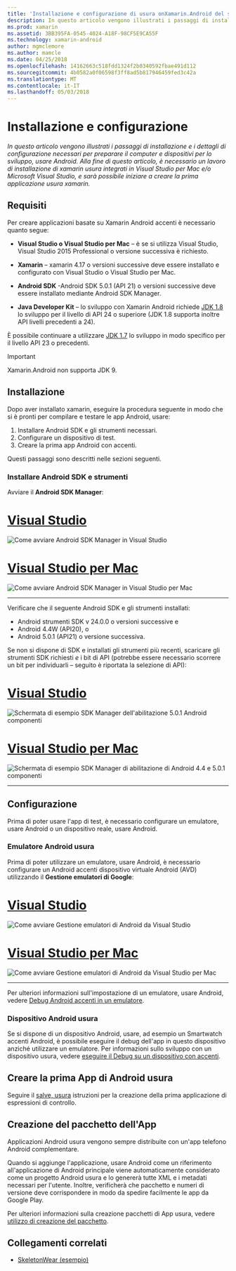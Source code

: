 ```yaml
---
title: 'Installazione e configurazione di usura onXamarin.Android del sistema operativo '
description: In questo articolo vengono illustrati i passaggi di installazione e i dettagli di configurazione necessari per preparare il computer e dispositivi per lo sviluppo, usare Android. Alla fine di questo articolo, è necessario un lavoro di installazione di xamarin usura integrati in Visual Studio per Mac e/o Microsoft Visual Studio, e sarà possibile iniziare a creare la prima applicazione usura xamarin.
ms.prod: xamarin
ms.assetid: 3BB395FA-0545-4024-A18F-98CF5E9CA55F
ms.technology: xamarin-android
author: mgmclemore
ms.author: mamcle
ms.date: 04/25/2018
ms.openlocfilehash: 14162663c518fdd1324f2b0340592fbae491d112
ms.sourcegitcommit: 4b0582a0f06598f3ff8ad5b817946459fed3c42a
ms.translationtype: MT
ms.contentlocale: it-IT
ms.lasthandoff: 05/03/2018
---
```

# <a name="setup-and-installation"></a>Installazione e configurazione

_In questo articolo vengono illustrati i passaggi di installazione e i dettagli di configurazione necessari per preparare il computer e dispositivi per lo sviluppo, usare Android. Alla fine di questo articolo, è necessario un lavoro di installazione di xamarin usura integrati in Visual Studio per Mac e/o Microsoft Visual Studio, e sarà possibile iniziare a creare la prima applicazione usura xamarin._

## <a name="requirements"></a>Requisiti

Per creare applicazioni basate su Xamarin Android accenti è necessario quanto segue:

-   **Visual Studio o Visual Studio per Mac** &ndash; è se si utilizza Visual Studio, Visual Studio 2015 Professional o versione successiva è richiesto.

-   **Xamarin** &ndash; xamarin 4.17 o versioni successive deve essere installato e configurato con Visual Studio o Visual Studio per Mac.

-   **Android SDK** -Android SDK 5.0.1 (API 21) o versioni successive deve essere installato mediante Android SDK Manager.

-   **Java Developer Kit** &ndash; lo sviluppo con Xamarin Android richiede [JDK 1.8](http://www.oracle.com/technetwork/java/javase/downloads/jdk8-downloads-2133151.html) lo sviluppo per il livello di API 24 o superiore (JDK 1.8 supporta inoltre API livelli precedenti a 24).

È possibile continuare a utilizzare [JDK 1.7](http://www.oracle.com/technetwork/java/javase/downloads/jdk7-downloads-1880260.html) lo sviluppo in modo specifico per il livello API 23 o precedenti.

> [!IMPORTANT]
> Xamarin.Android non supporta JDK 9.

## <a name="installation"></a>Installazione

Dopo aver installato xamarin, eseguire la procedura seguente in modo che si è pronti per compilare e testare le app Android, usare: 

1.  Installare Android SDK e gli strumenti necessari.
2.  Configurare un dispositivo di test.
3.  Creare la prima app Android con accenti.

Questi passaggi sono descritti nelle sezioni seguenti.


### <a name="install-android-sdk-and-tools"></a>Installare Android SDK e strumenti 

Avviare il **Android SDK Manager**: 

# <a name="visual-studiotabvswin"></a>[Visual Studio](#tab/vswin)

![Come avviare Android SDK Manager in Visual Studio](installation-images/vs/sdk-menu.png)

# <a name="visual-studio-for-mactabvsmac"></a>[Visual Studio per Mac](#tab/vsmac)

![Come avviare Android SDK Manager in Visual Studio per Mac](installation-images/xs/sdk-menu.png)

-----


Verificare che il seguente Android SDK e gli strumenti installati:

* Android strumenti SDK v 24.0.0 o versioni successive e
* Android 4.4W (API20), o
* Android 5.0.1 (API21) o versione successiva.

Se non si dispone di SDK e installati gli strumenti più recenti, scaricare gli strumenti SDK richiesti *e* i bit di API (potrebbe essere necessario scorrere un bit per individuarli &ndash; seguito è riportata la selezione di API): 

# <a name="visual-studiotabvswin"></a>[Visual Studio](#tab/vswin)

![Schermata di esempio SDK Manager dell'abilitazione 5.0.1 Android componenti](installation-images/vs/sdk-select.png)

# <a name="visual-studio-for-mactabvsmac"></a>[Visual Studio per Mac](#tab/vsmac)

![Schermata di esempio SDK Manager di abilitazione di Android 4.4 e 5.0.1 componenti](installation-images/xs/sdk-select.png)

-----


## <a name="configuration"></a>Configurazione

Prima di poter usare l'app di test, è necessario configurare un emulatore, usare Android o un dispositivo reale, usare Android. 


### <a name="android-wear-emulator"></a>Emulatore Android usura

Prima di poter utilizzare un emulatore, usare Android, è necessario configurare un Android accenti dispositivo virtuale Android (AVD) utilizzando il **Gestione emulatori di Google**:

# <a name="visual-studiotabvswin"></a>[Visual Studio](#tab/vswin)

![Come avviare Gestione emulatori di Android da Visual Studio](installation-images/vs/emulator-menu.png)

# <a name="visual-studio-for-mactabvsmac"></a>[Visual Studio per Mac](#tab/vsmac)

![Come avviare Gestione emulatori di Android da Visual Studio per Mac](installation-images/xs/emulator-menu.png)

-----

Per ulteriori informazioni sull'impostazione di un emulatore, usare Android, vedere [Debug Android accenti in un emulatore](~/android/wear/deploy-test/debug-on-emulator.md).


### <a name="android-wear-device"></a>Dispositivo Android usura

Se si dispone di un dispositivo Android, usare, ad esempio un Smartwatch accenti Android, è possibile eseguire il debug dell'app in questo dispositivo anziché utilizzare un emulatore. Per informazioni sullo sviluppo con un dispositivo usura, vedere [eseguire il Debug su un dispositivo con accenti](~/android/wear/deploy-test/debug-on-device.md).


## <a name="create-your-first-android-wear-app"></a>Creare la prima App di Android usura

Seguire il [salve, usura](~/android/wear/get-started/hello-wear.md) istruzioni per la creazione della prima applicazione di espressioni di controllo.


## <a name="packaging-your-app"></a>Creazione del pacchetto dell'App

Applicazioni Android usura vengono sempre distribuite con un'app telefono Android complementare. 

Quando si aggiunge l'applicazione, usare Android come un riferimento all'applicazione di Android principale viene automaticamente considerato come un progetto Android usura e lo genererà tutte XML e i metadati necessari per l'utente. Inoltre, verificherà che pacchetto e numeri di versione deve corrispondere in modo da spedire facilmente le app da Google Play. 

Per ulteriori informazioni sulla creazione pacchetti di App usura, vedere [utilizzo di creazione del pacchetto](~/android/wear/deploy-test/packaging.md).


## <a name="related-links"></a>Collegamenti correlati

- [SkeletonWear (esempio)](https://developer.xamarin.com/samples/SkeletonWear/)
